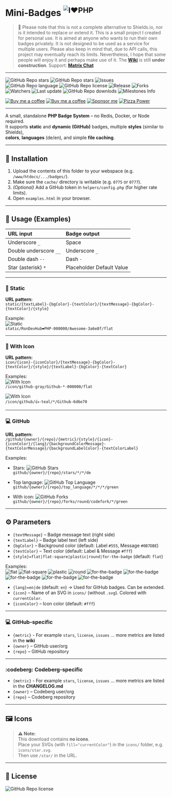 # Mini-Badges <sup>![I❤️PHP](https://mini-badges.rondevhub.de/icon/php/I❤️U-000000-fff/pill/-787CB5)</sup>
> 🫵 Please note that this is not a complete alternative to Shields.io, nor is it intended to replace or extend it. This is a small project I created for personal use. It is aimed at anyone who wants to run their own badges privately. It is not designed to be used as a service for multiple users.
> Please also keep in mind that, due to API calls, this project may eventually reach its limits. Nevertheless, I hope that some people will  enjoy it and perhaps make use of it.
> The [**Wiki**](https://commitcloud.net/RonDevHub/Mini-Badges/wiki) is still **under construction**.
> Support: [**Matrix Chat**](https://matrix.to/#/#mini-badges:matrix.s3cr.net)
---
![GitHub Repo stars](https://mini-badges.rondevhub.de/github/RonDevHub/Mini-Badges/created_at)
![GitHub Repo stars](https://mini-badges.rondevhub.de/github/RonDevHub/Mini-Badges/stars)
![Issues](https://mini-badges.rondevhub.de/forgejo/RonDevHub/Mini-Badges/issues)
![GitHub Repo language](https://mini-badges.rondevhub.de/forgejo/RonDevHub/Mini-Badges/language)
![GitHub Repo license](https://mini-badges.rondevhub.de/forgejo/RonDevHub/Mini-Badges/license/*/*/*/c1d82f-222)
![Release](https://mini-badges.rondevhub.de/forgejo/RonDevHub/Mini-Badges/release)
![Forks](https://mini-badges.rondevhub.de/github/RonDevHub/Mini-Badges/forks)
![Watchers](https://mini-badges.rondevhub.de/github/RonDevHub/Mini-Badges/watchers)
![Last update](https://mini-badges.rondevhub.de/forgejo/RonDevHub/Mini-Badges/updated-since "Last update")
![GitHub Repo downlods](https://mini-badges.rondevhub.de/github/RonDevHub/Mini-Badges/branches)
![Milestones Info](https://mini-badges.rondevhub.de/forgejo/RonDevHub/Mini-Badges/milestonesinfo "Milestones Info")

[![Buy me a coffee](https://mini-badges.rondevhub.de/icon/cuptogo/Buy_me_a_Coffee-c1d82f-222/social "Buy me a coffee")](https://www.buymeacoffee.com/RonDev)
[![Buy me a coffee](https://mini-badges.rondevhub.de/icon/cuptogo/ko--fi.com-c1d82f-222/social "Buy me a coffee")](https://ko-fi.com/U6U31EV2VS)
[![Sponsor me](https://mini-badges.rondevhub.de/icon/hearts-red/Sponsor_me/social "Sponsor me")](https://github.com/sponsors/RonDevHub)
[![Pizza Power](https://mini-badges.rondevhub.de/icon/pizzaslice/Buy_me_a_pizza/social "Pizza Power")](https://www.paypal.com/paypalme/Depressionist1/4,99)

---

A small, standalone **PHP Badge System** – no Redis, Docker, or Node required.  
It supports **static** and **dynamic (GitHub)** badges, multiple **styles** (similar to Shields),  
**colors**, **languages** (de/en), and simple **file caching**.

---

## 🚀 Installation
1. Upload the contents of this folder to your webspace (e.g. `/www/htdocs/.../badges/`).
2. Make sure the `cache/` directory is writable (e.g. `0775` or `0777`).
3. *(Optional)* Add a GitHub token in `helpers/config.php` (for higher rate limits).
4. Open `examples.html` in your browser.

---

## 🎯 Usage (Examples)

| URL input                | Badge output    | 
| :----------------------- | :-------------  |
| Underscore `_`           | Space ` `       |
| Double underscore `__`   | Underscore `_`  | 
| Double dash `--`         | Dash `-`        |
| Star (asterisk) `*`      | Placeholder Default Value |

---

### 🔹 Static

**URL pattern:**  
`static/{textLabel}-{bgColor}-{textColor}/{textMessage}-{bgColor}-{textColor}/{style}`

Example:  
![Static](https://mini-badges.rondevhub.de/static/RonDevHub❤️PHP-000000/Awesome-3a6e8f/flat)  
`static/RonDevHub❤️PHP-000000/Awesome-3a6e8f/flat`

---

### 🔹 With Icon

**URL pattern:**  
`icon/{icon}-{iconColor}/{textMessage}-{bgColor}-{textColor}/{style}/{textLabel}-{bgColor}-{textColor}`

Examples:  
![With Icon](https://mini-badges.rondevhub.de/icon/github-gray/Github-*-000000/flat)  
`/icon/github-gray/Github-*-000000/flat`

![With Icon](https://mini-badges.rondevhub.de/icon/github/👍-teal/*/Github-6d6e70)  
`/icon/github/👍-teal/*/Github-6d6e70`

---

### :computer: GitHub

**URL pattern:**  
`/github/{owner}/{repo}/{metric}/{style}/{icon}-{iconColor}/{lang}/{backgroundColorMessage}-{textColorMessage}/{backgroundLabelColor}-{textColorLabel}`

Examples:  
- Stars: ![GitHub Stars](https://mini-badges.rondevhub.de/github/RonDevHub/Mini-Badges/stars/*/*/de)  
  `github/{owner}/{repo}/stars/*/*/de`

- Top language: ![GitHub Top Language](https://mini-badges.rondevhub.de/github/RonDevHub/Mini-Badges/top_language/*/*/*/green)  
  `github/{owner}/{repo}/top_language/*/*/*/green`

- With icon: ![GitHub Forks](https://mini-badges.rondevhub.de/github/RonDevHub/Mini-Badges/forks/round/codefork)  
  `github/{owner}/{repo}/forks/round/codefork/*/green`

---

## ⚙️ Parameters

- `{textMessage}` – Badge message text (right side)
- `{textLabel}` – Badge label text (left side)
- `{bgColor}` – Background color (default: Label `#555`, Message `#0B7DBE`)
- `{textColor}` – Text color (default: Label & Message `#fff`)
- `{style}=flat|flat-square|plastic|round|for-the-badge` (default: `flat`)  

Examples:  
![flat](https://mini-badges.rondevhub.de/static/Style/flat/flat) 
![flat-square](https://mini-badges.rondevhub.de/static/Style/flat--square/flat-square) 
![plastic](https://mini-badges.rondevhub.de/static/Style/plastic/plastic) 
![round](https://mini-badges.rondevhub.de/static/Style/round/round) 
![for-the-badge](https://mini-badges.rondevhub.de/static/Style/for--the--badge/for-the-badge) 
![for-the-badge](https://mini-badges.rondevhub.de/static/Style/classic/classic)
![for-the-badge](https://mini-badges.rondevhub.de/static/Style/social/social)
![for-the-badge](https://mini-badges.rondevhub.de/static/Style/minimalist/minimalist)
![for-the-badge](https://mini-badges.rondevhub.de/static/Style/pill/pill)


- `{lang}=en|de` (default: `en`) → Used for GitHub badges. Can be extended.
- `{icon}` – Name of an SVG in `icons/` (without `.svg`). Colored with `currentColor`.
- `{iconColor}` – Icon color (default: `#fff`)

---

### :computer: GitHub-specific
- `{metric}` - For example `stars`, `license`, `issues` ... more metrics are listed in the **wiki**
- `{owner}` – GitHub user/org
- `{repo}` – GitHub repository

---

### :codeberg:  Codeberg-specific
- `{metric}` - For example `stars`, `license`, `issues` ... more metrics are listed in the **CHANGELOG.md**
- `{owner}` – Codeberg user/org
- `{repo}` – Codeberg repository

---

## 🖼️ Icons
> **⚠️ Note:**  
> This download contains **no icons**.  
> Place your SVGs (with `fill="currentColor"`) in the `icons/` folder, e.g. `icons/star.svg`.  
> Then use `/star/` in the URL.

---

## 📜 License
![GitHub Repo license](https://mini-badges.rondevhub.de/github/RonDevHub/Mini-Badges/license)
